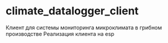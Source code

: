 # climate_datalogger_client
Клиент для системы мониторинга микроклимата в грибном производстве
Реализация клиента на esp
